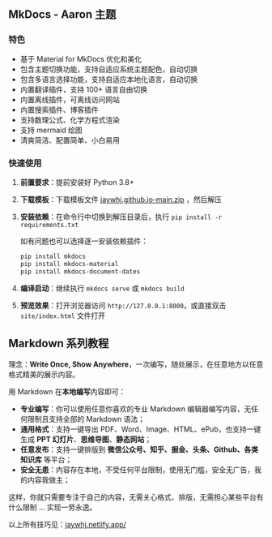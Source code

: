 ## MkDocs - Aaron 主题

### 特色

- 基于 Material for MkDocs 优化和美化
- 包含主题切换功能，支持自适应系统主题配色，自动切换
- 包含多语言选择功能，支持自适应本地化语言，自动切换
- 内置翻译插件，支持 100+ 语言自由切换
- 内置离线插件，可离线访问网站
- 内置搜索插件、博客插件
- 支持数理公式、化学方程式渲染
- 支持 mermaid 绘图
- 清爽简洁、配置简单、小白易用

### 快速使用

1. **前置要求**：提前安装好 Python 3.8+
2. **下载模板**：下载模板文件 [jaywhj.github.io-main.zip](https://github.com/jaywhj/jaywhj.github.io/archive/refs/heads/main.zip) ，然后解压
3. **安装依赖**：在命令行中切换到解压目录后，执行 `pip install -r requirements.txt`

    如有问题也可以选择逐一安装依赖插件：

    ```bash
    pip install mkdocs
    pip install mkdocs-material
    pip install mkdocs-document-dates
    ```

4. **编译启动**：继续执行 `mkdocs serve` 或 `mkdocs build`
5. **预览效果**：打开浏览器访问 `http://127.0.0.1:8000`，或直接双击 `site/index.html` 文件打开



## Markdown 系列教程

理念：**Write Once, Show Anywhere**，一次编写，随处展示，在任意地方以任意格式精美的展示内容。

用 Markdown 在**本地编写**内容即可：

- **专业编写**：你可以使用任意你喜欢的专业 Markdown 编辑器编写内容，无任何限制且支持全部的 Markdown 语法；
- **通用格式**：支持一键导出 PDF、Word、Image、HTML、ePub，也支持一键生成 **PPT 幻灯片**、**思维导图**、**静态网站**；
- **任意发布**：支持一键排版到 **微信公众号、知乎、掘金、头条、Github、各类知识库** 等平台；
- **安全无患**：内容存在本地，不受任何平台限制，使用无门槛，安全无广告，我的内容我做主；

这样，你就只需要专注于自己的内容，无需关心格式、排版，无需担心某些平台有什么限制 ... 实现一劳永逸。



以上所有技巧见：[jaywhj.netlify.app/](https://jaywhj.netlify.app/)



